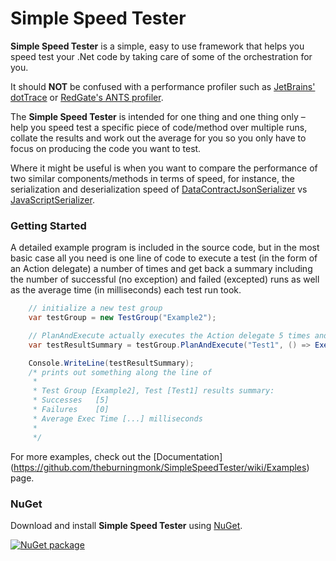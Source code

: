 # Simple Speed Tester

**Simple Speed Tester** is a simple, easy to use framework that helps you speed test your .Net code by taking care of some of the orchestration for you.

It should **NOT** be confused with a performance profiler such as [JetBrains' dotTrace](http://www.jetbrains.com/profiler/) or [RedGate's ANTS profiler](http://www.red-gate.com/products/dotnet-development/ants-performance-profiler/).

The **Simple Speed Tester** is intended for one thing and one thing only – help you speed test a specific piece of code/method over multiple runs, collate the results and work out the average for you so you only have to focus on producing the code you want to test.

Where it might be useful is when you want to compare the performance of two similar components/methods in terms of speed, for instance, the serialization and deserialization speed of [DataContractJsonSerializer](http://msdn.microsoft.com/en-us/library/system.runtime.serialization.json.datacontractjsonserializer.aspx) vs [JavaScriptSerializer](http://msdn.microsoft.com/en-us/library/system.web.script.serialization.javascriptserializer.aspx).

### Getting Started

A detailed example program is included in the source code, but in the most basic case all you need is one line of code to execute a test (in the form of an Action delegate) a number of times and get back a summary including the number of successful (no exception) and failed (excepted) runs as well as the average time (in milliseconds) each test run took.

```csharp
    // initialize a new test group
    var testGroup = new TestGroup("Example2");

    // PlanAndExecute actually executes the Action delegate 5 times and returns the result summary
    var testResultSummary = testGroup.PlanAndExecute("Test1", () => ExecuteTest(), 5);

    Console.WriteLine(testResultSummary);
    /* prints out something along the line of
     *
     * Test Group [Example2], Test [Test1] results summary:
     * Successes   [5]
     * Failures    [0] 
     * Average Exec Time [...] milliseconds
     *
     */
```

For more examples, check out the [Documentation] (https://github.com/theburningmonk/SimpleSpeedTester/wiki/Examples) page.

### NuGet

Download and install **Simple Speed Tester** using [NuGet](http://nuget.org/packages/SimpleSpeedTester).

<a href="http://nuget.org/packages/SimpleSpeedTester"><img src="http://theburningmonk.com/images/sst-nuget-install.png" alt="NuGet package"/></a>